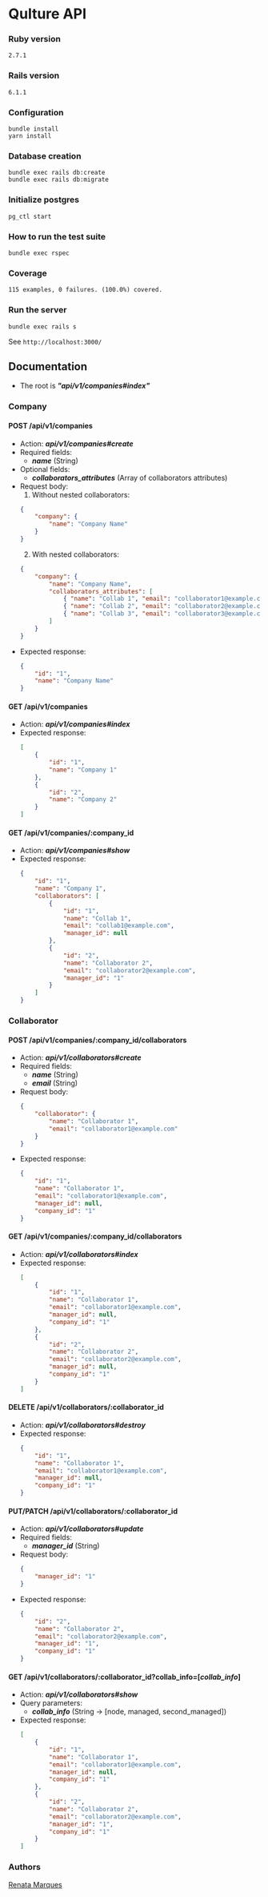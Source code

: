 # Qulture API

### Ruby version
```
2.7.1
```

### Rails version
```
6.1.1
```

### Configuration
```shell
bundle install
yarn install
```

### Database creation
```shell
bundle exec rails db:create
bundle exec rails db:migrate
```

### Initialize postgres
```shell
pg_ctl start
```

### How to run the test suite
```shell
bundle exec rspec
```

### Coverage
```
115 examples, 0 failures. (100.0%) covered.
```

### Run the server
```shell
bundle exec rails s
```

See `http://localhost:3000/`

## Documentation

- The root is ___"api/v1/companies#index"___

### Company

#### POST /api/v1/companies
- Action: ___api/v1/companies#create___
- Required fields:
	- ___name___ (String)
- Optional fields:
	- ___collaborators_attributes___ (Array of collaborators attributes)
- Request body:
	1. Without nested collaborators:
	```json
	{
		"company": {
			"name": "Company Name"
		}
  }
	```
	2. With nested collaborators:
	```json
	{
		"company": {
			"name": "Company Name",
			"collaborators_attributes": [
				{ "name": "Collab 1", "email": "collaborator1@example.com" },
				{ "name": "Collab 2", "email": "collaborator2@example.com" },
				{ "name": "Collab 3", "email": "collaborator3@example.com" }
			]
		}
  }
	```
- Expected response:
	```json
	{
		"id": "1",
		"name": "Company Name"
	}		
	```

#### GET /api/v1/companies
- Action: ___api/v1/companies#index___
- Expected response:
	```json
	[
		{
			"id": "1",
			"name": "Company 1"
		},
		{
			"id": "2",
			"name": "Company 2"
		}
	]
	```

#### GET /api/v1/companies/:company_id
- Action: ___api/v1/companies#show___
- Expected response:
	```json
	{
		"id": "1",
		"name": "Company 1",
		"collaborators": [
			{
				"id": "1",
				"name": "Collab 1",
				"email": "collab1@example.com",
				"manager_id": null
			},
			{
				"id": "2",
				"name": "Collaborator 2",
				"email": "collaborator2@example.com",
				"manager_id": "1"
			}
		]
	}
	```

### Collaborator

#### POST /api/v1/companies/:company_id/collaborators
- Action: ___api/v1/collaborators#create___
- Required fields:
	- ___name___ (String)
	- ___email___ (String)
- Request body:
	```json
	{
		"collaborator": {
			"name": "Collaborator 1",
			"email": "collaborator1@example.com"
		}
  }
	```
- Expected response:
	```json
	{
		"id": "1",
		"name": "Collaborator 1",
		"email": "collaborator1@example.com",
		"manager_id": null,
		"company_id": "1"
	}		
	```

#### GET /api/v1/companies/:company_id/collaborators
- Action: ___api/v1/collaborators#index___
- Expected response:
	```json
	[
		{
			"id": "1",
			"name": "Collaborator 1",
			"email": "collaborator1@example.com",
			"manager_id": null,
			"company_id": "1"
		},
		{
			"id": "2",
			"name": "Collaborator 2",
			"email": "collaborator2@example.com",
			"manager_id": null,
			"company_id": "1"
		}
	]
	```

#### DELETE /api/v1/collaborators/:collaborator_id
- Action: ___api/v1/collaborators#destroy___
- Expected response:
	```json
	{
		"id": "1",
		"name": "Collaborator 1",
		"email": "collaborator1@example.com",
		"manager_id": null,
		"company_id": "1"
	}		
	```

#### PUT/PATCH /api/v1/collaborators/:collaborator_id
- Action: ___api/v1/collaborators#update___
- Required fields:
	- ___manager_id___ (String)
- Request body:
	```json
	{
		"manager_id": "1"
    }
	```
- Expected response:
	```json
	{
		"id": "2",
		"name": "Collaborator 2",
		"email": "collaborator2@example.com",
		"manager_id": "1",
		"company_id": "1"
	}
	```

#### GET /api/v1/collaborators/:collaborator_id?collab_info=[___collab_info___]
- Action: ___api/v1/collaborators#show___
- Query parameters:
	- ___collab_info___ (String -> [node, managed, second_managed])
- Expected response:
	```json
	[
		{
			"id": "1",
			"name": "Collaborator 1",
			"email": "collaborator1@example.com",
			"manager_id": null,
			"company_id": "1"
		},
		{
			"id": "2",
			"name": "Collaborator 2",
			"email": "collaborator2@example.com",
			"manager_id": "1",
			"company_id": "1"
		}
	]
	```

### Authors

[Renata Marques](https://www.linkedin.com/in/renata-marques-b27877119/)
